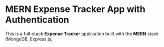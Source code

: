 #  MERN Expense Tracker App with Authentication
This is a full-stack **Expense Tracker** application built with the **MERN** stack (MongoDB, Express.js,
